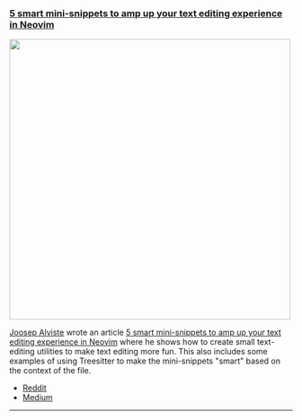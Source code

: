 <h3 id="guide-mini-snippets">
  <a href="#guide-mini-snippets">
    <span class="icon-text">
      <span class="icon">
        <i class="fa-solid fa-lightbulb"></i>
      </span>
      <span>5 smart mini-snippets to amp up your text editing experience in Neovim</span>
    </span>
  </a>
</h3>

<a href="https://medium.com/scoro-engineering/5-smart-mini-snippets-for-making-text-editing-more-fun-in-neovim-b55ffb96325a">
    <img width=500 src="https://miro.medium.com/v2/resize:fit:1400/format:webp/1*Sl6_UTKbxi88lFoASnGPKA.png">
</a>

[Joosep Alviste](https://github.com/JoosepAlviste) wrote an article [5 smart 
mini-snippets to amp up your text editing experience in 
Neovim](https://medium.com/scoro-engineering/5-smart-mini-snippets-for-making-text-editing-more-fun-in-neovim-b55ffb96325a) 
where he shows how to create small text-editing utilities to make text editing 
more fun. This also includes some examples of using Treesitter to make the 
mini-snippets "smart" based on the context of the file.

- [Reddit](https://www.reddit.com/r/neovim/comments/12rqyl8/5_smart_minisnippets_for_making_text_editing_more/)
- [Medium](https://medium.com/scoro-engineering/5-smart-mini-snippets-for-making-text-editing-more-fun-in-neovim-b55ffb96325a)

---
